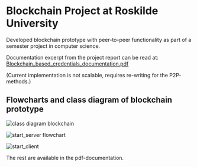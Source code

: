 # Blockchain Project at Roskilde University

Developed blockchain prototype with peer-to-peer functionality as part of a semester project in computer science.

Documentation excerpt from the project report can be read at: [Blockchain_based_credentials_documentation.pdf](https://github.com/kleethesama/blockchain-project/files/11131597/Blockchain_based_credentials_documentation.pdf)

(Current implementation is not scalable, requires re-writing for the P2P-methods.)

## Flowcharts and class diagram of blockchain prototype

![class diagram blockchain](https://user-images.githubusercontent.com/38240805/229340591-4e1641a8-bf10-4134-99fb-6e8871130b69.png)

![start_server flowchart](https://user-images.githubusercontent.com/38240805/229340761-3fbdd147-3b66-487b-84b9-bc1f70fd0bbe.png)

![start_client](https://user-images.githubusercontent.com/38240805/229340767-0243ac90-1561-4ff6-8498-f45ac886e135.png)

The rest are available in the pdf-documentation.
